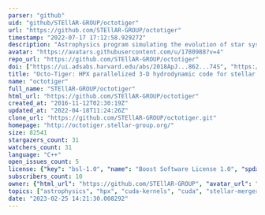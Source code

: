 ```yaml
---
parser: "github"
uid: "github/STEllAR-GROUP/octotiger"
url: "https://github.com/STEllAR-GROUP/octotiger"
timestamp: "2022-07-17 17:12:58.929272"
description: "Astrophysics program simulating the evolution of star systems based on the fast multipole method on adaptive Octrees"
avatar: "https://avatars.githubusercontent.com/u/1780988?v=4"
repo_url: "https://github.com/STEllAR-GROUP/octotiger"
doi: ["https://ui.adsabs.harvard.edu/abs/2018ApJ...862...74S", "https://ui.adsabs.harvard.edu/abs/2021arXiv210108226M", "https://ui.adsabs.harvard.edu/abs/2021ascl.soft01012M/abstract"]
title: "Octo-Tiger: HPX parallelized 3-D hydrodynamic code for stellar mergers"
name: "octotiger"
full_name: "STEllAR-GROUP/octotiger"
html_url: "https://github.com/STEllAR-GROUP/octotiger"
created_at: "2016-11-12T02:30:19Z"
updated_at: "2022-04-18T11:24:26Z"
clone_url: "https://github.com/STEllAR-GROUP/octotiger.git"
homepage: "http://octotiger.stellar-group.org/"
size: 82541
stargazers_count: 31
watchers_count: 31
language: "C++"
open_issues_count: 5
license: {"key": "bsl-1.0", "name": "Boost Software License 1.0", "spdx_id": "BSL-1.0", "url": "https://api.github.com/licenses/bsl-1.0", "node_id": "MDc6TGljZW5zZTI4"}
subscribers_count: 10
owner: {"html_url": "https://github.com/STEllAR-GROUP", "avatar_url": "https://avatars.githubusercontent.com/u/1780988?v=4", "login": "STEllAR-GROUP", "type": "Organization"}
topics: ["astrophysics", "hpx", "cuda-kernels", "cuda", "stellar-mergers"]
date: "2023-02-25 14:21:30.008292"
---
```

